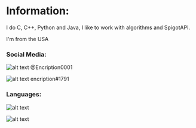 


# Information:
I do C, C++, Python and Java, I like to work with algorithms and SpigotAPI.

I'm from the USA

### Social Media:

![alt text](https://i.imgur.com/yL9Qaj7.png)  @Encription0001

![alt text](https://i.imgur.com/xyoNuZR.png)  encription#1791

### Languages:

![alt text](https://i.imgur.com/9LOBHY7.png)

![alt text](https://i.imgur.com/tzBw4VU.png)
